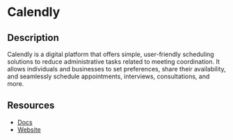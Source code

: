 # Calendly

## Description

Calendly is a digital platform that offers simple, user-friendly scheduling solutions to reduce administrative tasks related to meeting coordination. It allows individuals and businesses to set preferences, share their availability, and seamlessly schedule appointments, interviews, consultations, and more.

## Resources

- [Docs](https://developer.calendly.com/api-docs)
- [Website](calendly.com)

